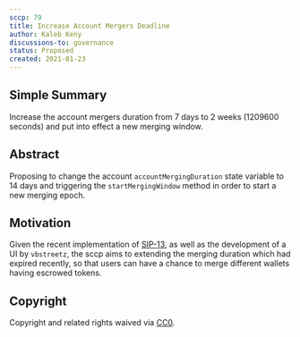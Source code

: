 ```yaml
---
sccp: 79
title: Increase Account Mergers Deadline 
author: Kaleb Keny
discussions-to: governance
status: Proposed
created: 2021-01-23
---
```


<!--You can leave these HTML comments in your merged SCCP and delete the visible duplicate text guides, they will not appear and may be helpful to refer to if you edit it again. This is the suggested template for new SCCPs. Note that an SCCP number will be assigned by an editor. When opening a pull request to submit your SCCP, please use an abbreviated title in the filename, `sccp-draft_title_abbrev.md`. The title should be 44 characters or less.-->

## Simple Summary

<!--"If you can't explain it simply, you don't understand it well enough." Provide a simplified and layman-accessible explanation of the SCCP.-->

Increase the account mergers duration from 7 days to 2 weeks (1209600 seconds) and put into effect a new merging window.

## Abstract

<!--A short (~200 word) description of the variable change proposed.-->

Proposing to change the account `accountMergingDuration` state variable to 14 days and triggering the `startMergingWindow` method in order to start a new merging epoch.

## Motivation

<!--The motivation is critical for SCCPs that want to update variables within Synthetix. It should clearly explain why the existing variable is not incentive aligned. SCCP submissions without sufficient motivation may be rejected outright.-->

Given the recent implementation of [SIP-13](https://sips.synthetix.io/sips/sip-13), as well as the development of a UI by `vbstreetz`, the sccp aims to extending the merging duration which had expired recently, so that users can have a chance to merge different wallets having escrowed tokens.


## Copyright

Copyright and related rights waived via [CC0](https://creativecommons.org/publicdomain/zero/1.0/).
